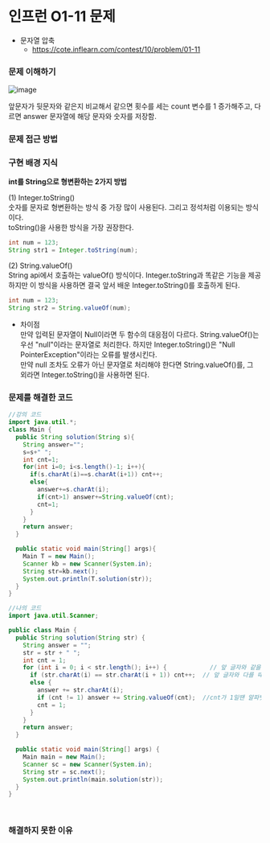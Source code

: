 # 인프런 O1-11 문제
- 문자열 압축
    - https://cote.inflearn.com/contest/10/problem/01-11

### 문제 이해하기
![image](https://user-images.githubusercontent.com/90403366/210083278-853198ff-7e76-44b9-b534-0e586c8bad00.png)

앞문자가 뒷문자와 같은지 비교해서 같으면 횟수를 세는 count 변수를 1 증가해주고,
다르면 answer 문자열에 해당 문자와 숫자를 저장함.

### 문제 접근 방법

### 구현 배경 지식
**int를 String으로 형변환하는 2가지 방법**

(1) Integer.toString()
\
  숫자를 문자로 형변환하는 방식 중 가장 많이 사용된다. 그리고 정석처럼 이용되는 방식이다. \
toString()을 사용한 방식을 가장 권장한다.
```java
int num = 123;
String str1 = Integer.toString(num);
```

(2) String.valueOf()
\
String api에서 호출하는 valueOf() 방식이다. Integer.toString과 똑같은 기능을 제공하지만 이 방식을 사용하면 결국 앞서 배운 Integer.toString()를 호출하게 된다.
```java
int num = 123;
String str2 = String.valueOf(num);
```

- 차이점
\
만약 입력된 문자열이 Null이라면 두 함수의 대응점이 다르다. String.valueOf()는 우선 "null"이라는 문자열로 처리한다. 하지만 Integer.toString()은 "Null PointerException"이라는 오류를 발생시킨다. 
\
만약 null 조차도 오류가 아닌 문자열로 처리해야 한다면 String.valueOf()를, 그 외라면 Integer.toString()을 사용하면 된다.


### 문제를 해결한 코드
```java
//강의 코드
import java.util.*;
class Main {
  public String solution(String s){
    String answer="";
    s=s+" ";
    int cnt=1;
    for(int i=0; i<s.length()-1; i++){
      if(s.charAt(i)==s.charAt(i+1)) cnt++;
      else{
        answer+=s.charAt(i);
        if(cnt>1) answer+=String.valueOf(cnt);
        cnt=1;
      }
    }
    return answer;
  }

  public static void main(String[] args){
    Main T = new Main();
    Scanner kb = new Scanner(System.in);
    String str=kb.next();
    System.out.println(T.solution(str));
  }
}

//나의 코드
import java.util.Scanner;

public class Main {
  public String solution(String str) {
    String answer = "";
    str = str + " ";
    int cnt = 1;
    for (int i = 0; i < str.length(); i++) {            // 앞 글자와 같을 때          
      if (str.charAt(i) == str.charAt(i + 1)) cnt++;  // 앞 글자와 다를 때           
      else {
        answer += str.charAt(i);
        if (cnt != 1) answer += String.valueOf(cnt);  //cnt가 1일땐 알파벳만 넣고 1이상일 땐 cnt까지 같이 넣어준다
        cnt = 1;
      }
    }
    return answer;
  }

  public static void main(String[] args) {
    Main main = new Main();
    Scanner sc = new Scanner(System.in);
    String str = sc.next();
    System.out.println(main.solution(str));
  }
}




```

### 해결하지 못한 이유
